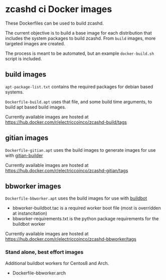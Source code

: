 # zcashd ci Docker images

These Dockerfiles can be used to build zcashd.

The current objective is to build a base image for each distribution that includes the system packages to build zcashd. From `build` images, more targeted images are created.

The process is meant to be automated, but an example `docker-build.sh` script is included.


## build images
`apt-package-list.txt` contains the required packages for debian based systems.

`Dockerfile-build.apt` uses that file, and some build time arguments, to build apt based build images.

Currently available images are hosted at
https://hub.docker.com/r/electriccoinco/zcashd-build/tags


## gitian images

`Dockerfile-gitian.apt` uses the build images to generate images for use with [gitian-builder](https://github.com/devrandom/gitian-builder)

Currently available images are hosted at https://hub.docker.com/r/electriccoinco/zcashd-gitian/tags


## bbworker images

`Dockerfile-bbworker.apt` uses the build images for use with [buildbot](https://buildbot.net)

- bbworker-buildbot.tac is a required worker boot file (most is overridden at instancitation)
- bbworker-requirements.txt is the python package requirements for the buildbot worker

Currently available images are hosted at https://hub.docker.com/r/electriccoinco/zcashd-bbworker/tags


### Stand alone, best effort images

Additional buildbot workers for Centos8 and Arch.

- Dockerfile-bbworker.arch

